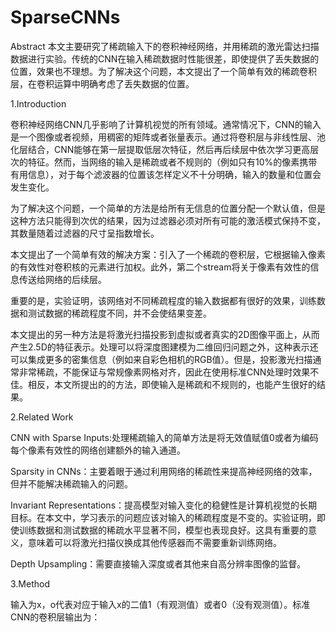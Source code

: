 # SparseCNNs

Abstract
本文主要研究了稀疏输入下的卷积神经网络，并用稀疏的激光雷达扫描数据进行实验。传统的CNN在输入稀疏数据时性能很差，即使提供了丢失数据的位置，效果也不理想。为了解决这个问题，本文提出了一个简单有效的稀疏卷积层，在卷积运算中明确考虑了丢失数据的位置。

1.Introduction

卷积神经网络CNN几乎影响了计算机视觉的所有领域。通常情况下，CNN的输入是一个图像或者视频，用稠密的矩阵或者张量表示。通过将卷积层与非线性层、池化层结合，CNN能够在第一层提取低层次特征，然后再后续层中依次学习更高层次的特征。然而，当网络的输入是稀疏或者不规则的（例如只有10%的像素携带有用信息），对于每个滤波器的位置该怎样定义不十分明确，输入的数量和位置会发生变化。

为了解决这个问题，一个简单的方法是给所有无信息的位置分配一个默认值，但是这种方法只能得到次优的结果，因为过滤器必须对所有可能的激活模式保持不变，其数量随着过滤器的尺寸呈指数增长。

本文提出了一个简单有效的解决方案：引入了一个稀疏的卷积层，它根据输入像素的有效性对卷积核的元素进行加权。此外，第二个stream将关于像素有效性的信息传送给网络的后续层。

重要的是，实验证明，该网络对不同稀疏程度的输入数据都有很好的效果，训练数据和测试数据的稀疏程度不同，并不会使结果变差。

本文提出的另一种方法是将激光扫描投影到虚拟或者真实的2D图像平面上，从而产生2.5D的特征表示。处理可以将深度图建模为二维回归问题之外，这种表示还可以集成更多的密集信息（例如来自彩色相机的RGB值）。但是，投影激光扫描通常非常稀疏，不能保证与常规像素网格对齐，因此在使用标准CNN处理时效果不佳。相反，本文所提出的的方法，即使输入是稀疏和不规则的，也能产生很好的结果。

2.Related Work

CNN with Sparse Inputs:处理稀疏输入的简单方法是将无效值赋值0或者为编码每个像素有效性的网络创建额外的输入通道。

Sparsity in CNNs：主要着眼于通过利用网络的稀疏性来提高神经网络的效率，但并不能解决稀疏输入的问题。

Invariant Representations：提高模型对输入变化的稳健性是计算机视觉的长期目标。在本文中，学习表示的问题应该对输入的稀疏程度是不变的。实验证明，即使训练数据和测试数据的稀疏水平显著不同，模型也表现良好。这具有重要的意义，意味着可以将激光扫描仪换成其他传感器而不需要重新训练网络。

Depth Upsampling：需要直接输入深度或者其他来自高分辨率图像的监督。

3.Method

输入为x，o代表对应于输入x的二值1（有观测值）或者0（没有观测值）。标准CNN的卷积层输出为：


